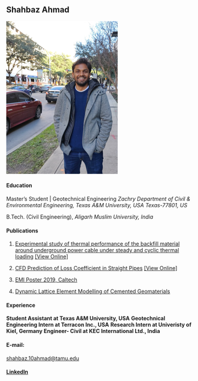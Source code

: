 ## Shahbaz Ahmad

![](https://github.com/shahbaz10ahmad/shahbaz/blob/master/Picture1.png)

#### Education
Master’s Student | Geotechnical Engineering
*Zachry Department of Civil & Environmental Engineering,
Texas A&M University, USA
Texas-77801, US*


B.Tech. (Civil Engineering),
*Aligarh Muslim University, India*


#### Publications

1. [Experimental study of thermal performance of the backfill material around underground power cable under steady and cyclic thermal loading](https://github.com/shahbaz10ahmad/shahbaz10ahmad.github.io/raw/master/1-s2.0-S2214785319317742-main.pdf) [[View Online]](https://www.sciencedirect.com/science/article/pii/S2214785319317742)

2. [CFD Prediction of Loss Coefficient in Straight Pipes](https://github.com/shahbaz10ahmad/shahbaz10ahmad.github.io/raw/master/haroon2017.pdf) [[View Online]](https://link.springer.com/chapter/10.1007/978-3-319-55125-8_41)

3. [EMI Poster 2019, Caltech](https://github.com/shahbaz10ahmad/shahbaz10ahmad.github.io/raw/master/EMI%202019%20%5Bposter%5D-compressed.pdf)

4. [Dynamic Lattice Element Modelling of Cemented Geomaterials](https://github.com/shahbaz10ahmad/shahbaz10ahmad.github.io/raw/master/469423_1_En_53_Chapter_Author%20(2).pdf)

#### Experience
**Student Assistant at Texas A&M University, USA**
**Geotechnical Engineering Intern at Terracon Inc., USA**
**Research Intern at Univeristy of Kiel, Germany**
**Engineer- Civil at KEC International Ltd., India**


#### E-mail:
shahbaz.10ahmad@tamu.edu

#### [LinkedIn](https://www.linkedin.com/in/shahbaz10ahmad/) 

